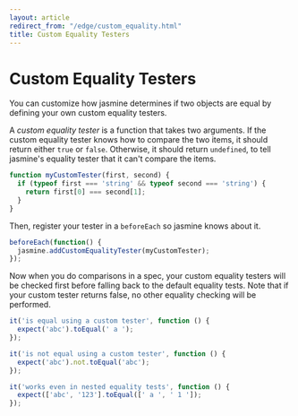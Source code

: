 ```yaml
---
layout: article
redirect_from: "/edge/custom_equality.html"
title: Custom Equality Testers
---
```


# Custom Equality Testers

You can customize how jasmine determines if two objects are equal by defining your own custom equality testers.

A _custom equality tester_ is a function that takes two arguments. If the custom equality tester knows how to compare the two items, it should return either `true` or `false`. Otherwise, it should return `undefined`, to tell jasmine's equality tester that it can't compare the items.

```javascript
function myCustomTester(first, second) {
  if (typeof first === 'string' && typeof second === 'string') {
    return first[0] === second[1];
  }
}
```

Then, register your tester in a `beforeEach` so jasmine knows about it.

```javascript
beforeEach(function() {
  jasmine.addCustomEqualityTester(myCustomTester);
});
```

Now when you do comparisons in a spec, your custom equality testers will be checked first before falling back to the default equality tests. Note that if your custom tester returns false, no other equality checking will be performed.

```javascript
it('is equal using a custom tester', function () {
  expect('abc').toEqual(' a ');
});

it('is not equal using a custom tester', function () {
  expect('abc').not.toEqual('abc');
});

it('works even in nested equality tests', function () {
  expect(['abc', '123'].toEqual([' a ', ' 1 ']);
});
```
